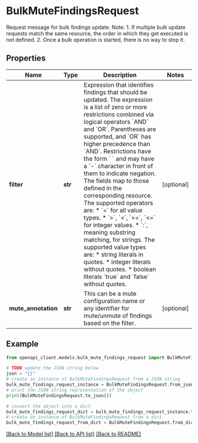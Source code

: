 # BulkMuteFindingsRequest

Request message for bulk findings update. Note: 1. If multiple bulk update requests match the same resource, the order in which they get executed is not defined. 2. Once a bulk operation is started, there is no way to stop it.

## Properties

Name | Type | Description | Notes
------------ | ------------- | ------------- | -------------
**filter** | **str** | Expression that identifies findings that should be updated. The expression is a list of zero or more restrictions combined via logical operators &#x60;AND&#x60; and &#x60;OR&#x60;. Parentheses are supported, and &#x60;OR&#x60; has higher precedence than &#x60;AND&#x60;. Restrictions have the form &#x60; &#x60; and may have a &#x60;-&#x60; character in front of them to indicate negation. The fields map to those defined in the corresponding resource. The supported operators are: * &#x60;&#x3D;&#x60; for all value types. * &#x60;&gt;&#x60;, &#x60;&lt;&#x60;, &#x60;&gt;&#x3D;&#x60;, &#x60;&lt;&#x3D;&#x60; for integer values. * &#x60;:&#x60;, meaning substring matching, for strings. The supported value types are: * string literals in quotes. * integer literals without quotes. * boolean literals &#x60;true&#x60; and &#x60;false&#x60; without quotes. | [optional] 
**mute_annotation** | **str** | This can be a mute configuration name or any identifier for mute/unmute of findings based on the filter. | [optional] 

## Example

```python
from openapi_client.models.bulk_mute_findings_request import BulkMuteFindingsRequest

# TODO update the JSON string below
json = "{}"
# create an instance of BulkMuteFindingsRequest from a JSON string
bulk_mute_findings_request_instance = BulkMuteFindingsRequest.from_json(json)
# print the JSON string representation of the object
print(BulkMuteFindingsRequest.to_json())

# convert the object into a dict
bulk_mute_findings_request_dict = bulk_mute_findings_request_instance.to_dict()
# create an instance of BulkMuteFindingsRequest from a dict
bulk_mute_findings_request_from_dict = BulkMuteFindingsRequest.from_dict(bulk_mute_findings_request_dict)
```
[[Back to Model list]](../README.md#documentation-for-models) [[Back to API list]](../README.md#documentation-for-api-endpoints) [[Back to README]](../README.md)


